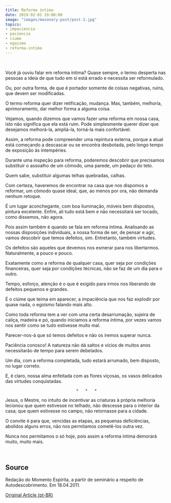 ```yaml
---
title: Reforma íntima
date: 2019-02-01 19:00:00
image: "images/masonary-post/post-2.jpg"
topics: 
- impaciencia
- paciencia
- ciume
- egoismo
- reforma-intima
---
```

 

Você já ouviu falar em reforma íntima? Quase sempre, o termo desperta nas
pessoas a ideia de que tudo em si está errado e necessita ser reformulado.

Ou, por outra forma, de que é portador somente de coisas negativas, ruins, que
devem ser modificadas.

O termo reforma quer dizer retificação, mudança. Mas, também, melhoria,
aprimoramento, dar melhor forma a alguma coisa.

Vejamos, quando dizemos que vamos fazer uma reforma em nossa casa, isto não
significa que ela está ruim. Pode simplesmente querer dizer que desejamos
melhorá-la, ampliá-la, torná-la mais confortável.

Assim, a reforma pode compreender uma repintura externa, porque a atual está
começando a descascar ou se encontra desbotada, pelo longo tempo de exposição
às intempéries.

Durante uma inspeção para reforma, poderemos descobrir que precisamos
substituir o assoalho de um cômodo, uma parede, um pedaço do teto.

Quem sabe, substituir algumas telhas quebradas, calhas.

Com certeza, haveremos de encontrar na casa que nos dispomos a reformar, um
cômodo quase ideal, que, ao menos por ora, não demanda nenhum retoque.

É um lugar aconchegante, com boa iluminação, móveis bem dispostos, pintura
excelente. Enfim, ali tudo está bem e não necessitará ser tocado, como
dissemos, não agora.

Pois assim também é quando se fala em reforma íntima. Analisando as nossas
disposições individuais, a nossa forma de ser, de pensar e agir, vamos
descobrir que temos defeitos, sim. Entretanto, também virtudes.

Os defeitos são aqueles que devemos nos esmerar para nos libertarmos.
Naturalmente, a pouco e pouco.

Exatamente como a reforma de qualquer casa, quer seja por condições
financeiras, quer seja por condições técnicas, não se faz de um dia para o
outro.

Tempo, esforço, atenção é o que é exigido para irmos nos liberando de defeitos
pequenos e grandes.

É o ciúme que teima em aparecer, a impaciência que nos faz explodir por quase
nada, o egoísmo falando mais alto.

Como toda reforma tem a ver com uma certa desarrumação, sujeira de caliça,
madeira e pó, quando iniciamos a reforma íntima, por vezes vamos nos sentir
como se tudo estivesse muito mal.

Parecer-nos-á que só temos defeitos e não os iremos superar nunca.

Paciência conosco! A natureza não dá saltos e vícios de muitos anos
necessitarão de tempo para serem debelados.

Um dia, com a reforma completada, tudo estará arrumado, bem disposto, no lugar
correto.

E, é claro, nossa alma enfeitada com as flores viçosas, os vasos delicados das
virtudes conquistadas.

                                   *   *   *

Jesus, o Mestre, no intuito de incentivar as criaturas à própria melhoria
lecionou que quem estivesse no telhado, não descesse para o interior da casa;
que quem estivesse no campo, não retornasse para a cidade.

O convite é para que, vencidas as etapas, as pequenas deficiências, abolidos
alguns erros, não nos permitamos cometê-los outra vez.

Nunca nos permitamos o só hoje, pois assim a reforma íntima demorará muito,
muito mais.

 

## Source
Redação do Momento Espírita, a partir de seminário a respeito de
Autodescobrimento.
Em 18.04.2011.


[Original Article (pt-BR)](http://www.momento.com.br/pt/ler_texto.php?id=562)
